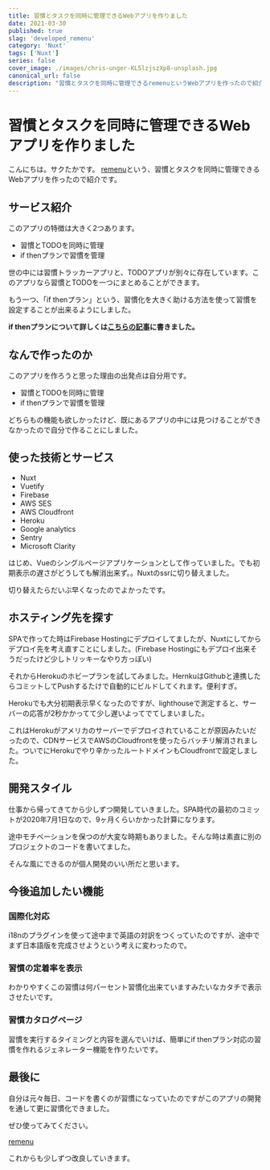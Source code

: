 ```yaml
---
title: 習慣とタスクを同時に管理できるWebアプリを作りました
date: 2021-03-30
published: true
slag: 'developed_remenu'
category: 'Nuxt'
tags: ['Nuxt']
series: false
cover_image: ./images/chris-unger-KL5lzjszXp8-unsplash.jpg
canonical_url: false
description: "習慣とタスクを同時に管理できるremenuというWebアプリを作ったので紹介です。このアプリの特徴は大きく2つあります。* 習慣とTODOを同時に管理 * if thenプランで習慣を管理"
---
```

# 習慣とタスクを同時に管理できるWebアプリを作りました

こんにちは。サクたかです。
[remenu](https://remenu.app/ja)という、習慣とタスクを同時に管理できるWebアプリを作ったので紹介です。

## サービス紹介
このアプリの特徴は大きく2つあります。

* 習慣とTODOを同時に管理
* if thenプランで習慣を管理

世の中には習慣トラッカーアプリと、TODOアプリが別々に存在しています。このアプリなら習慣とTODOを一つにまとめることができます。

もう一つ、「if thenプラン」という、習慣化を大きく助ける方法を使って習慣を設定することが出来るようにしました。

__if thenプランについて詳しくは[こちらの記事](https://memo.portability.info/post/psychology/if-them-plans/)に書きました。__

## なんで作ったのか
このアプリを作ろうと思った理由の出発点は自分用です。

* 習慣とTODOを同時に管理
* if thenプランで習慣を管理

どちらもの機能も欲しかったけど、既にあるアプリの中には見つけることができなかったので自分で作ることにしました。

## 使った技術とサービス
* Nuxt
* Vuetify 
* Firebase
* AWS SES
* AWS Cloudfront
* Heroku
* Google analytics
* Sentry
* Microsoft Clarity

はじめ、Vueのシングルページアプリケーションとして作っていました。でも初期表示の遅さがどうしても解消出来ず。。Nuxtのssrに切り替えました。

切り替えたらだいぶ早くなったのでよかったです。

## ホスティング先を探す
SPAで作ってた時はFirebase Hostingにデプロイしてましたが、Nuxtにしてからデプロイ先を考え直すことにしました。(Firebase Hostingにもデプロイ出来そうだったけど少しトリッキーなやり方っぽい)

それからHerokuのホビープランを試してみました。HernkuはGithubと連携したらコミットしてPushするたけで自動的にビルドしてくれます。便利すぎ。

Herokuでも大分初期表示早くなったのですが、lighthouseで測定すると、サーバーの応答が2秒かかってて少し遅いよってでてしまいました。

これはHerokuがアメリカのサーバーでデプロイされていることが原因みたいだったので、CDNサービスでAWSのCloudfrontを使ったらバッチリ解消されました。ついでにHerokuでやり辛かったルートドメインもCloudfrontで設定しました。

## 開発スタイル
仕事から帰ってきてから少しずつ開発していきました。SPA時代の最初のコミットが2020年7月1日なので、9ヶ月くらいかかった計算になります。

途中モチベーションを保つのが大変な時期もありました。そんな時は素直に別のプロジェクトのコードを書いてました。

そんな風にできるのが個人開発のいい所だと思います。

## 今後追加したい機能
### 国際化対応
i18nのプラグインを使って途中まで英語の対訳をつくっていたのですが、途中でまず日本語版を完成させようという考えに変わったので。

### 習慣の定着率を表示
わかりやすくこの習慣は何パーセント習慣化出来ていますみたいなカタチで表示させたいです。

### 習慣カタログページ
習慣を実行するタイミングと内容を選んでいけば、簡単にif thenプラン対応の習慣を作れるジェネレーター機能を作りたいです。

## 最後に
自分は元々毎日、コードを書くのが習慣になっていたのですがこのアプリの開発を通して更に習慣化できました。

ぜひ使ってみてください。


[remenu](https://remenu.app/ja)

これからも少しずつ改良していきます。

